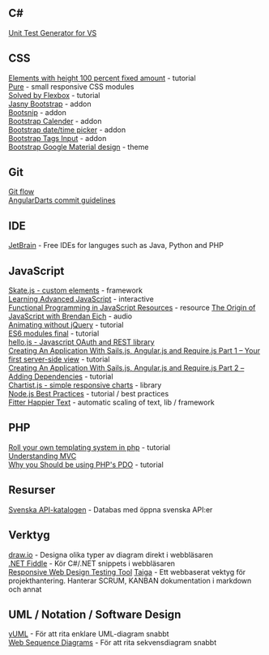 C#
--
[Unit Test Generator for VS](http://visualstudiogallery.msdn.microsoft.com/45208924-e7b0-45df-8cff-165b505a38d7)   

CSS
---
[Elements with height 100 percent fixed amount](http://www.codelord.net/2014/09/08/css-tip-elements-with-height-100-percent-fixed-amount/) - tutorial  
[Pure](http://purecss.io/) - small responsive CSS modules  
[Solved by Flexbox](http://philipwalton.github.io/solved-by-flexbox/) - tutorial  
[Jasny Bootstrap](http://jasny.github.io/bootstrap/) - addon  
[Bootsnip](http://bootsnipp.com/) - addon  
[Bootstrap Calender](http://bootstrap-calendar.azurewebsites.net/) - addon  
[Bootstrap date/time picker](http://tarruda.github.io/bootstrap-datetimepicker/) - addon  
[Bootstrap Tags Input](http://timschlechter.github.io/bootstrap-tagsinput/examples/) - addon  
[Bootstrap Google Material design](http://fezvrasta.github.io/bootstrap-material-design/) - theme

Git
---
[Git flow](http://nvie.com/posts/a-successful-git-branching-model/)  
[AngularDarts commit guidelines](https://github.com/angular/angular.dart/blob/master/CONTRIBUTING.md#-git-commit-guidelines)  

IDE
---
[JetBrain](http://www.jetbrains.com/student/) - Free IDEs for languges such as Java, Python and PHP  

JavaScript
----------
[Skate.js - custom elements](https://github.com/skatejs/skatejs/blob/master/README.md) - framework   
[Learning Advanced JavaScript](http://ejohn.org/apps/learn/) - interactive    
[Functional Programming in JavaScript Resources](https://github.com/timoxley/functional-javascript-workshop/wiki#grab-bag-libraries) - resource
[The Origin of JavaScript with Brendan Eich](http://javascriptjabber.com/124-jsj-the-origin-of-javascript-with-brendan-eich/) - audio  
[Animating without jQuery](http://www.smashingmagazine.com/2014/09/04/animating-without-jquery/) - tutorial  
[ES6 modules final](http://www.2ality.com/2014/09/es6-modules-final.html) - tutorial  
[hello.js - Javascript OAuth and REST library](http://adodson.com/hello.js/)  
[Creating An Application With Sails.js, Angular.js and Require.js Part 1 – Your first server-side view](http://modernweb.com/2014/07/29/create-an-app-sails-angular-require-pt-1/) - tutorial   
[Creating An Application With Sails.js, Angular.js and Require.js Part 2 – Adding Dependencies](http://modernweb.com/2014/08/05/create-an-app-sails-angular-require-pt-2/) - tutorial  
[Chartist.js - simple responsive charts](http://gionkunz.github.io/chartist-js/index.html) - library  
[Node.js Best Practices](http://blog.risingstack.com/node-js-best-practices/) - tutorial / best practices  
[Fitter Happier Text](http://jxnblk.github.io/fitter-happier-text/) - automatic scaling of text, lib / framework  

PHP
---
[Roll your own templating system in php](http://code.tutsplus.com/tutorials/roll-your-own-templating-system-in-php--net-16596) - tutorial  
[Understanding MVC](https://stackoverflow.com/questions/16594907/understanding-mvc-views-in-php/16596704#16596704)  
[Why you Should be using PHP's PDO](http://code.tutsplus.com/tutorials/why-you-should-be-using-phps-pdo-for-database-access--net-12059) - tutorial  

Resurser
--------
[Svenska API-katalogen](http://apikatalogen.se/) - Databas med öppna svenska API:er  

Verktyg
-------
[draw.io](https://www.draw.io/) - Designa olika typer av diagram direkt i webbläsaren  
[.NET Fiddle](https://dotnetfiddle.net/) - Kör C#/.NET snippets i webbläsaren  
[Responsive Web Design Testing Tool](http://www.dimensionstoolkit.com/)
[Taiga](https://tree.taiga.io/) - Ett webbaserat vektyg för projekthantering. Hanterar SCRUM, KANBAN dokumentation i markdown och annat

UML / Notation / Software Design
--------------------------------
[yUML](http://yuml.me/) - För att rita enklare UML-diagram snabbt  
[Web Sequence Diagrams](https://www.websequencediagrams.com/) - För att rita sekvensdiagram snabbt  


